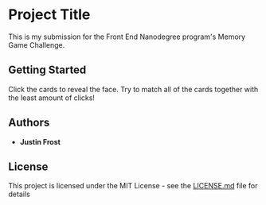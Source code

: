 # Project Title

This is my submission for the Front End Nanodegree program's Memory Game Challenge.

## Getting Started

Click the cards to reveal the face.  Try to match all of the cards together with the least amount of clicks!

## Authors

* **Justin Frost** 
## License

This project is licensed under the MIT License - see the [LICENSE.md](LICENSE.md) file for details

